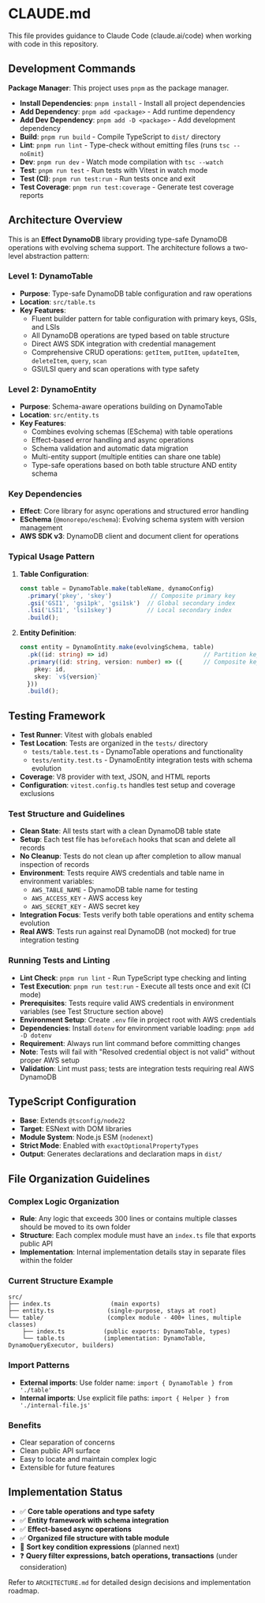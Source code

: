 # CLAUDE.md

This file provides guidance to Claude Code (claude.ai/code) when working with code in this repository.

## Development Commands

**Package Manager**: This project uses `pnpm` as the package manager.

- **Install Dependencies**: `pnpm install` - Install all project dependencies
- **Add Dependency**: `pnpm add <package>` - Add runtime dependency
- **Add Dev Dependency**: `pnpm add -D <package>` - Add development dependency
- **Build**: `pnpm run build` - Compile TypeScript to `dist/` directory
- **Lint**: `pnpm run lint` - Type-check without emitting files (runs `tsc --noEmit`)
- **Dev**: `pnpm run dev` - Watch mode compilation with `tsc --watch`
- **Test**: `pnpm run test` - Run tests with Vitest in watch mode
- **Test (CI)**: `pnpm run test:run` - Run tests once and exit
- **Test Coverage**: `pnpm run test:coverage` - Generate test coverage reports

## Architecture Overview

This is an **Effect DynamoDB** library providing type-safe DynamoDB operations with evolving schema support. The architecture follows a two-level abstraction pattern:

### Level 1: DynamoTable
- **Purpose**: Type-safe DynamoDB table configuration and raw operations
- **Location**: `src/table.ts`
- **Key Features**:
  - Fluent builder pattern for table configuration with primary keys, GSIs, and LSIs
  - All DynamoDB operations are typed based on table structure
  - Direct AWS SDK integration with credential management
  - Comprehensive CRUD operations: `getItem`, `putItem`, `updateItem`, `deleteItem`, `query`, `scan`
  - GSI/LSI query and scan operations with type safety

### Level 2: DynamoEntity
- **Purpose**: Schema-aware operations building on DynamoTable
- **Location**: `src/entity.ts`
- **Key Features**:
  - Combines evolving schemas (ESchema) with table operations
  - Effect-based error handling and async operations
  - Schema validation and automatic data migration
  - Multi-entity support (multiple entities can share one table)
  - Type-safe operations based on both table structure AND entity schema

### Key Dependencies
- **Effect**: Core library for async operations and structured error handling
- **ESchema** (`@monorepo/eschema`): Evolving schema system with version management
- **AWS SDK v3**: DynamoDB client and document client for operations

### Typical Usage Pattern

1. **Table Configuration**:
   ```typescript
   const table = DynamoTable.make(tableName, dynamoConfig)
     .primary('pkey', 'skey')           // Composite primary key
     .gsi('GSI1', 'gsi1pk', 'gsi1sk')  // Global secondary index
     .lsi('LSI1', 'lsi1skey')          // Local secondary index
     .build();
   ```

2. **Entity Definition**:
   ```typescript
   const entity = DynamoEntity.make(evolvingSchema, table)
     .pk((id: string) => id)                           // Partition key mapping
     .primary((id: string, version: number) => ({      // Composite key mapping
       pkey: id,
       skey: `v${version}`
     }))
     .build();
   ```

## Testing Framework

- **Test Runner**: Vitest with globals enabled
- **Test Location**: Tests are organized in the `tests/` directory
  - `tests/table.test.ts` - DynamoTable operations and functionality
  - `tests/entity.test.ts` - DynamoEntity integration tests with schema evolution
- **Coverage**: V8 provider with text, JSON, and HTML reports
- **Configuration**: `vitest.config.ts` handles test setup and coverage exclusions

### Test Structure and Guidelines

- **Clean State**: All tests start with a clean DynamoDB table state
- **Setup**: Each test file has `beforeEach` hooks that scan and delete all records
- **No Cleanup**: Tests do not clean up after completion to allow manual inspection of records
- **Environment**: Tests require AWS credentials and table name in environment variables:
  - `AWS_TABLE_NAME` - DynamoDB table name for testing
  - `AWS_ACCESS_KEY` - AWS access key
  - `AWS_SECRET_KEY` - AWS secret key
- **Integration Focus**: Tests verify both table operations and entity schema evolution
- **Real AWS**: Tests run against real DynamoDB (not mocked) for true integration testing

### Running Tests and Linting

- **Lint Check**: `pnpm run lint` - Run TypeScript type checking and linting
- **Test Execution**: `pnpm run test:run` - Execute all tests once and exit (CI mode)
- **Prerequisites**: Tests require valid AWS credentials in environment variables (see Test Structure section above)
- **Environment Setup**: Create `.env` file in project root with AWS credentials
- **Dependencies**: Install `dotenv` for environment variable loading: `pnpm add -D dotenv`
- **Requirement**: Always run lint command before committing changes
- **Note**: Tests will fail with "Resolved credential object is not valid" without proper AWS setup
- **Validation**: Lint must pass; tests are integration tests requiring real AWS DynamoDB

## TypeScript Configuration

- **Base**: Extends `@tsconfig/node22`
- **Target**: ESNext with DOM libraries
- **Module System**: Node.js ESM (`nodenext`)
- **Strict Mode**: Enabled with `exactOptionalPropertyTypes`
- **Output**: Generates declarations and declaration maps in `dist/`

## File Organization Guidelines

### Complex Logic Organization
- **Rule**: Any logic that exceeds 300 lines or contains multiple classes should be moved to its own folder
- **Structure**: Each complex module must have an `index.ts` file that exports public API
- **Implementation**: Internal implementation details stay in separate files within the folder

### Current Structure Example
```
src/
├── index.ts                 (main exports)
├── entity.ts               (single-purpose, stays at root)
└── table/                  (complex module - 400+ lines, multiple classes)
    ├── index.ts           (public exports: DynamoTable, types)
    └── table.ts           (implementation: DynamoTable, DynamoQueryExecutor, builders)
```

### Import Patterns
- **External imports**: Use folder name: `import { DynamoTable } from './table'`
- **Internal imports**: Use explicit file paths: `import { Helper } from './internal-file.js'`

### Benefits
- Clear separation of concerns
- Clean public API surface
- Easy to locate and maintain complex logic
- Extensible for future features

## Implementation Status

- ✅ **Core table operations and type safety**
- ✅ **Entity framework with schema integration**
- ✅ **Effect-based async operations**
- ✅ **Organized file structure with table module**
- 🚧 **Sort key condition expressions** (planned next)
- ❓ **Query filter expressions, batch operations, transactions** (under consideration)

Refer to `ARCHITECTURE.md` for detailed design decisions and implementation roadmap.